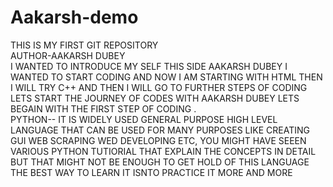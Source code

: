 # Aakarsh-demo
THIS IS MY FIRST GIT REPOSITORY
<BR>
AUTHOR-AAKARSH DUBEY
<BR> 
I WANTED TO INTRODUCE MY SELF 
THIS SIDE AAKARSH DUBEY
I WANTED TO START CODING 
AND NOW I AM STARTING WITH HTML 
THEN I WILL TRY C++
AND THEN I WILL GO TO FURTHER STEPS OF CODING 
LETS START THE JOURNEY OF CODES WITH AAKARSH DUBEY 
LETS BEGAIN WITH THE FIRST STEP OF CODING .
<BR>
PYTHON-- IT IS WIDELY USED GENERAL PURPOSE HIGH LEVEL
LANGUAGE  THAT CAN BE USED FOR MANY PURPOSES LIKE CREATING
GUI WEB SCRAPING WED DEVELOPING ETC, YOU MIGHT HAVE SEEEN
VARIOUS PYTHON TUTIORIAL THAT EXPLAIN THE CONCEPTS IN DETAIL
BUT THAT MIGHT NOT BE ENOUGH TO GET HOLD OF THIS LANGUAGE
THE BEST WAY TO LEARN IT ISNTO PRACTICE IT MORE AND MORE 
<BR> 

